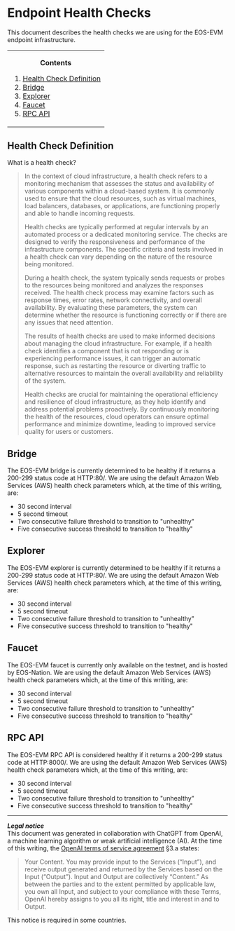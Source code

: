 # Endpoint Health Checks
This document describes the health checks we are using for the EOS-EVM endpoint infrastructure.

<!-- contents box begin -->
<table>
<tr/>
<tr>
<td>
<p/>
<div align="center">
<b>Contents</b>
</div>
<p/>
<!-- contents markdown begin -->

1. [Health Check Definition](#health-check-definition)
1. [Bridge](#bridge)
1. [Explorer](#explorer)
1. [Faucet](#faucet)
1. [RPC API](#rpc-api)

<!-- contents markdown end -->
<p/>
</td>
</tr>
</table>
<!-- contents box end -->

## Health Check Definition
What is a health check?
> In the context of cloud infrastructure, a health check refers to a monitoring mechanism that assesses the status and availability of various components within a cloud-based system. It is commonly used to ensure that the cloud resources, such as virtual machines, load balancers, databases, or applications, are functioning properly and able to handle incoming requests.
>
> Health checks are typically performed at regular intervals by an automated process or a dedicated monitoring service. The checks are designed to verify the responsiveness and performance of the infrastructure components. The specific criteria and tests involved in a health check can vary depending on the nature of the resource being monitored.
>
> During a health check, the system typically sends requests or probes to the resources being monitored and analyzes the responses received. The health check process may examine factors such as response times, error rates, network connectivity, and overall availability. By evaluating these parameters, the system can determine whether the resource is functioning correctly or if there are any issues that need attention.
>
> The results of health checks are used to make informed decisions about managing the cloud infrastructure. For example, if a health check identifies a component that is not responding or is experiencing performance issues, it can trigger an automatic response, such as restarting the resource or diverting traffic to alternative resources to maintain the overall availability and reliability of the system.
>
> Health checks are crucial for maintaining the operational efficiency and resilience of cloud infrastructure, as they help identify and address potential problems proactively. By continuously monitoring the health of the resources, cloud operators can ensure optimal performance and minimize downtime, leading to improved service quality for users or customers.

## Bridge
The EOS-EVM bridge is currently determined to be healthy if it returns a 200-299 status code at HTTP:80/. We are using the default Amazon Web Services (AWS) health check parameters which, at the time of this writing, are:
- 30 second interval
- 5 second timeout
- Two consecutive failure threshold to transition to "unhealthy"
- Five consecutive success threshold to transition to "healthy"

## Explorer
The EOS-EVM explorer is currently determined to be healthy if it returns a 200-299 status code at HTTP:80/. We are using the default Amazon Web Services (AWS) health check parameters which, at the time of this writing, are:
- 30 second interval
- 5 second timeout
- Two consecutive failure threshold to transition to "unhealthy"
- Five consecutive success threshold to transition to "healthy"

## Faucet
The EOS-EVM faucet is currently only available on the testnet, and is hosted by EOS-Nation. We are using the default Amazon Web Services (AWS) health check parameters which, at the time of this writing, are:
- 30 second interval
- 5 second timeout
- Two consecutive failure threshold to transition to "unhealthy"
- Five consecutive success threshold to transition to "healthy"

## RPC API
The EOS-EVM RPC API is considered healthy if it returns a 200-299 status code at HTTP:8000/. We are using the default Amazon Web Services (AWS) health check parameters which, at the time of this writing, are:
- 30 second interval
- 5 second timeout
- Two consecutive failure threshold to transition to "unhealthy"
- Five consecutive success threshold to transition to "healthy"

***
**_Legal notice_**  
This document was generated in collaboration with ChatGPT from OpenAI, a machine learning algorithm or weak artificial intelligence (AI). At the time of this writing, the [OpenAI terms of service agreement](https://openai.com/terms) §3.a states:
> Your Content. You may provide input to the Services (“Input”), and receive output generated and returned by the Services based on the Input (“Output”). Input and Output are collectively “Content.” As between the parties and to the extent permitted by applicable law, you own all Input, and subject to your compliance with these Terms, OpenAI hereby assigns to you all its right, title and interest in and to Output.

This notice is required in some countries.
